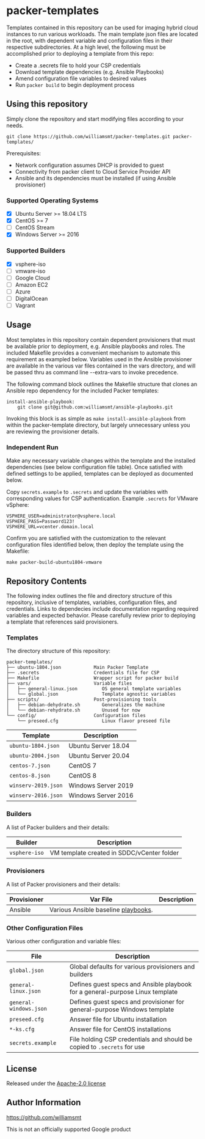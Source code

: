 # packer-templates

Templates contained in this repository can be used for imaging hybrid cloud instances to run various workloads. The main template json files are located in the root, with dependent variable and configuration files in their respective subdirectories. At a high level, the following must be accomplished prior to deploying a template from this repo:

- Create a .secrets file to hold your CSP credentials
- Download template dependencies (e.g. Ansible Playbooks)
- Amend configuration file variables to desired values
- Run `packer build` to begin deployment process

## Using this repository

Simply clone the repository and start modifying files according to your needs.

```
git clone https://github.com/williamsmt/packer-templates.git packer-templates/
```

Prerequisites:
- Network configuration assumes DHCP is provided to guest
- Connectivity from packer client to Cloud Service Provider API
- Ansible and its dependencies must be installed (if using Ansible provisioner)

### Supported Operating Systems

- [x] Ubuntu Server >= 18.04 LTS
- [x] CentOS >= 7
- [ ] CentOS Stream
- [x] Windows Server >= 2016

### Supported Builders

- [x] vsphere-iso
- [ ] vmware-iso
- [ ] Google Cloud
- [ ] Amazon EC2
- [ ] Azure
- [ ] DigitalOcean
- [ ] Vagrant

## Usage

Most templates in this repository contain dependent provisioners that must be available prior to deployment, e.g. Ansible playbooks and roles. The included Makefile provides a convenient mechanism to automate this requirement as exampled below. Variables used in the Ansible provisioner are available in the various var files contained in the vars directory, and will be passed thru as command line --extra-vars to invoke precedence.

The following command block outlines the Makefile structure that clones an Ansible repo dependency for the included Packer templates:

```
install-ansible-playbook:
	git clone git@github.com:williamsmt/ansible-playbooks.git
```

Invoking this block is as simple as `make install-ansible-playbook` from within the packer-template directory, but largely unnecessary unless you are reviewing the provisioner details.

### Independent Run

Make any necessary variable changes within the template and the installed dependencies (see below configuration file table). Once satisfied with defined settings to be applied, templates can be deployed as documented below.

Copy `secrets.example` to `.secrets` and update the variables with corresponding values for CSP authentication. Example `.secrets` for VMware vSphere:

```
VSPHERE_USER=administrator@vsphere.local
VSPHERE_PASS=Password123!
VSPHERE_URL=vcenter.domain.local
```

Confirm you are satisfied with the customization to the relevant configuration files identified below, then deploy the template using the Makefile:

`make packer-build-ubuntu1804-vmware`

## Repository Contents

The following index outlines the file and directory structure of this repository, inclusive of templates, variables, configuration files, and credentials. Links to dependecies include documentation regarding required variables and expected behavior. Please carefully review prior to deploying a template that references said provisioners.

### Templates

The directory structure of this repository:

```
packer-templates/
├── ubuntu-1804.json            Main Packer Template
├── .secrets                    Credentials file for CSP
├── Makefile                    Wrapper script for packer build
├── vars/                       Variable files
│   ├── general-linux.json         OS general template variables
│   └── global.json                Template agnostic variables
├── scripts/                    Post-provisioning tools
│   ├── debian-dehydrate.sh        Generalizes the machine
│   └── debian-rehydrate.sh        Unused for now
└── config/                     Configuration files
    └── preseed.cfg                Linux flavor preseed file
```

Template | Description
-------- | -----------
`ubuntu-1804.json` | Ubuntu Server 18.04
`ubuntu-2004.json` | Ubuntu Server 20.04
`centos-7.json` | CentOS 7
`centos-8.json` | CentOS 8
`winserv-2019.json` | Windows Server 2019
`winserv-2016.json` | Windows Server 2016

### Builders

A list of Packer builders and their details:

Builder | Description
------- | -----------
`vsphere-iso` | VM template created in SDDC/vCenter folder

### Provisioners

A list of Packer provisioners and their details:

Provisioner | Var File | Description
----------- | -------- | -----------
Ansible | Various Ansible baseline [playbooks](https://github.com/williamsmt/ansible-playbooks).

### Other Configuration Files

Various other configuration and variable files:

File | Description
--- | ---
`global.json` | Global defaults for various provisioners and builders
`general-linux.json` | Defines guest specs and Ansible playbook for a general-purpose Linux template
`general-windows.json` | Defines guest specs and provisioner for general-purpose Windows template
`preseed.cfg` | Answer file for Ubuntu installation
`*-ks.cfg` | Answer file for CentOS installations
`secrets.example` | File holding CSP credentials and should be copied to `.secrets` for use

## License

Released under the [Apache-2.0 license](LICENSE)

## Author Information

https://github.com/williamsmt

This is not an officially supported Google product